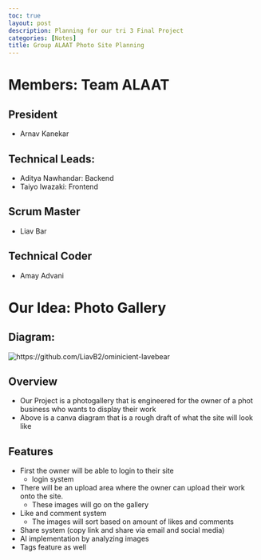 ```yaml
---
toc: true
layout: post
description: Planning for our tri 3 Final Project
categories: [Notes]
title: Group ALAAT Photo Site Planning
---
```


# Members: Team ALAAT

## President
- Arnav Kanekar 

## Technical Leads:
- Aditya Nawhandar: Backend
- Taiyo Iwazaki: Frontend

## Scrum Master
- Liav Bar

## Technical Coder
- Amay Advani

# Our Idea: Photo Gallery

## Diagram:

![]({{site.baseurl}}/images/ALAAT.png "https://github.com/LiavB2/ominicient-lavebear")

## Overview
- Our Project is a photogallery that is engineered for the owner of a phot business who wants to display their work
- Above is a canva diagram that is a rough draft of what the site will look like

## Features
- First the owner will be able to login to their site
    - login system
- There will be an upload area where the owner can upload their work onto the site.
    - These images will go on the gallery
- Like and comment system
    - The images will sort based on amount of likes and comments
- Share system (copy link and share via email and social media)
- AI implementation by analyzing images
- Tags feature as well